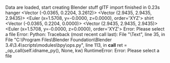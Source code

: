 Data are loaded, start creating Blender stuff
glTF import finished in 0.23s
hanger <Vector (-0.0365, 0.2204, 3.2612)> <Vector (2.9435, 2.9435, 2.9435)> <Euler (x=1.5708, y=-0.0000, z=0.0000), order='XYZ'>
shirt <Vector (-0.0365, 0.2204, 0.0000)> <Vector (2.9435, 2.9435, 2.9435)> <Euler (x=1.5708, y=-0.0000, z=0.0000), order='XYZ'>
Error: Please select a file
Error: Python: Traceback (most recent call last):
  File "\Text", line 35, in <module>
  File "C:\Program Files\Blender Foundation\Blender 3.4\3.4\scripts\modules\bpy\ops.py", line 113, in __call__
    ret = _op_call(self.idname_py(), None, kw)
RuntimeError: Error: Please select a file
